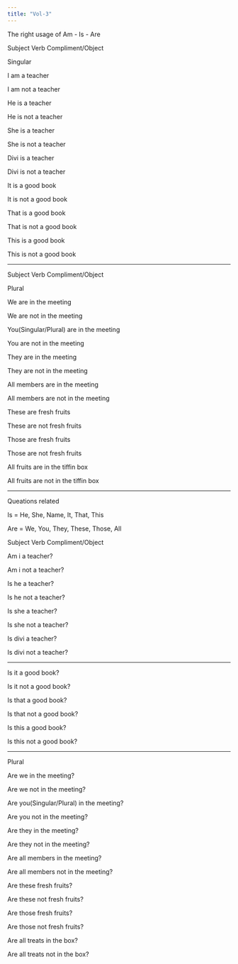 ```yaml
---
title: "Vol-3"
---
```


The right usage of Am - Is - Are

Subject         Verb        Compliment/Object

Singular

I am a teacher

I am not a teacher

He is a teacher

He is not a teacher

She is a teacher

She is not a teacher

Divi is a teacher

Divi is not a teacher


It is a good book

It is not a good book

That is a good book

That is not a good book

This is a good book

This is not a good book

---

Subject         Verb        Compliment/Object

Plural

We are in the meeting

We are not in the meeting

You(Singular/Plural) are in the meeting

You are not in the meeting

They are in the meeting

They are not in the meeting

All members are in the meeting

All members are not in the meeting


These are fresh fruits

These are not fresh fruits

Those are fresh fruits

Those are not fresh fruits

All fruits are in the tiffin box

All fruits are not in the tiffin box

---

Queations related

Is = He, She, Name, It, That, This

Are = We, You, They, These, Those, All

Subject         Verb        Compliment/Object

Am i a teacher?

Am i not a teacher?

Is he a teacher?

Is he not a teacher?

Is she a teacher?

Is she not a teacher?

Is divi a teacher?

Is divi not a teacher?

---

Is it a good book?

Is it not a good book?

Is that a good book?

Is that not a good book?

Is this a good book?

Is this not a good book?

---

Plural

Are we in the meeting?

Are we not in the meeting?

Are you(Singular/Plural) in the meeting?

Are you not in the meeting?

Are they in the meeting?

Are they not in the meeting?

Are all members in the meeting?

Are all members not in the meeting?

Are these fresh fruits?

Are these not fresh fruits?

Are those fresh fruits?

Are those not fresh fruits?

Are all treats in the box?

Are all treats not in the box?
